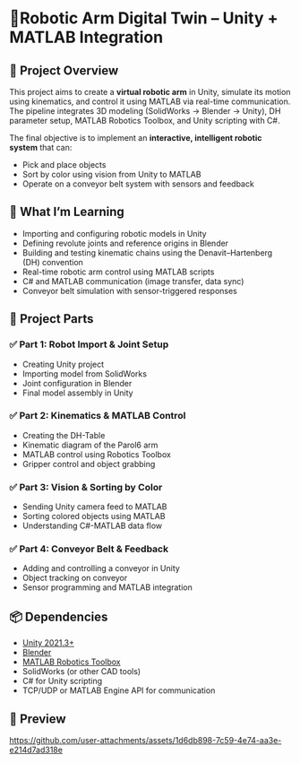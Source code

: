 # 🤖Robotic Arm Digital Twin – Unity + MATLAB Integration


## 🚀 Project Overview

This project aims to create a **virtual robotic arm** in Unity, simulate its motion using kinematics, and control it using MATLAB via real-time communication. The pipeline integrates 3D modeling (SolidWorks → Blender → Unity), DH parameter setup, MATLAB Robotics Toolbox, and Unity scripting with C#.

The final objective is to implement an **interactive, intelligent robotic system** that can:
- Pick and place objects
- Sort by color using vision from Unity to MATLAB
- Operate on a conveyor belt system with sensors and feedback

## 🎯 What I’m Learning

- Importing and configuring robotic models in Unity
- Defining revolute joints and reference origins in Blender
- Building and testing kinematic chains using the Denavit–Hartenberg (DH) convention
- Real-time robotic arm control using MATLAB scripts
- C# and MATLAB communication (image transfer, data sync)
- Conveyor belt simulation with sensor-triggered responses

## 🧩 Project Parts

### ✅ Part 1: Robot Import & Joint Setup
- Creating Unity project
- Importing model from SolidWorks
- Joint configuration in Blender
- Final model assembly in Unity

### ✅ Part 2: Kinematics & MATLAB Control
- Creating the DH-Table
- Kinematic diagram of the Parol6 arm
- MATLAB control using Robotics Toolbox
- Gripper control and object grabbing

### ✅ Part 3: Vision & Sorting by Color
- Sending Unity camera feed to MATLAB
- Sorting colored objects using MATLAB
- Understanding C#-MATLAB data flow

### ✅ Part 4: Conveyor Belt & Feedback
- Adding and controlling a conveyor in Unity
- Object tracking on conveyor
- Sensor programming and MATLAB integration

## 📦 Dependencies

- [Unity 2021.3+](https://unity.com/)
- [Blender](https://www.blender.org/)
- [MATLAB Robotics Toolbox](https://petercorke.com/toolboxes/robotics-toolbox/)
- SolidWorks (or other CAD tools)
- C# for Unity scripting
- TCP/UDP or MATLAB Engine API for communication

## 📸 Preview



https://github.com/user-attachments/assets/1d6db898-7c59-4e74-aa3e-e214d7ad318e





